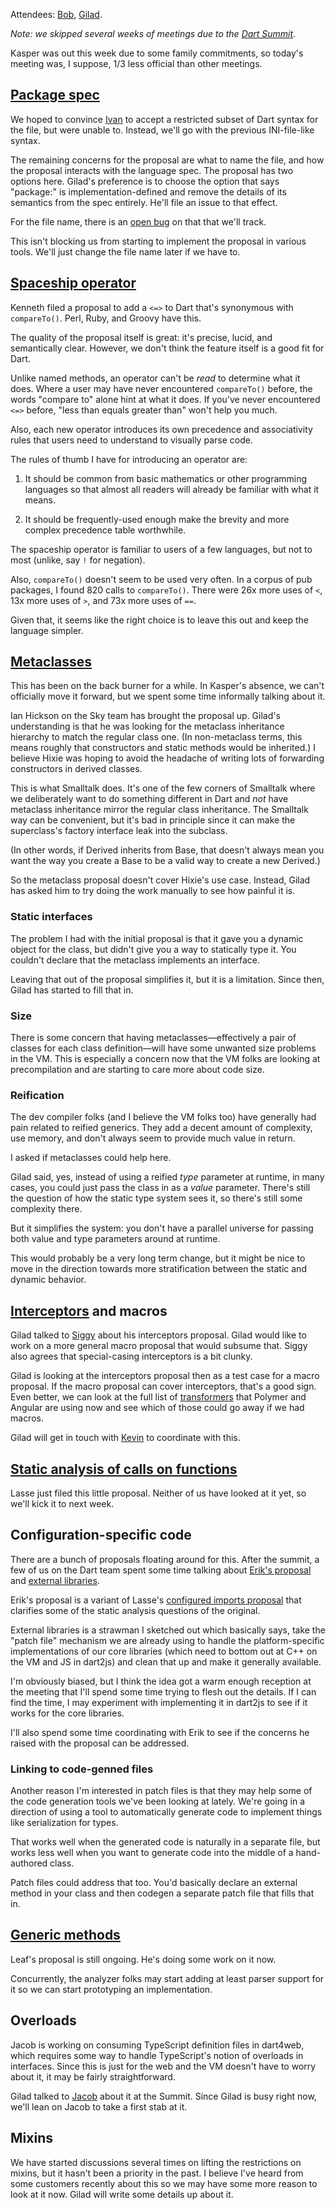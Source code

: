Attendees: [Bob][], [Gilad][].

[bob]: https://github.com/munificent
[gilad]: https://github.com/gbracha

*Note: we skipped several weeks of meetings due to the [Dart Summit][].*

[dart summit]: https://www.dartlang.org/events/2015/summit/

Kasper was out this week due to some family commitments, so today's meeting
was, I suppose, 1/3 less official than other meetings.

## [Package spec][]

[package spec]: https://github.com/dart-lang/dart_enhancement_proposals/issues/5

We hoped to convince [Ivan][] to accept a restricted subset of Dart syntax for
the file, but were unable to. Instead, we'll go with the previous INI-file-like
syntax.

[ivan]: https://github.com/iposva-google

The remaining concerns for the proposal are what to name the file, and how the
proposal interacts with the language spec. The proposal has two options here.
Gilad's preference is to choose the option that says "package:" is
implementation-defined and remove the details of its semantics from the spec
entirely. He'll file an issue to that effect.

For the file name, there is an [open bug][file name] on that that we'll track.

[file name]: https://github.com/lrhn/dep-pkgspec/issues/10

This isn't blocking us from starting to implement the proposal in various
tools. We'll just change the file name later if we have to.

## [Spaceship operator][]

[spaceship operator]: https://github.com/dart-lang/dart_enhancement_proposals/issues/25

Kenneth filed a proposal to add a `<=>` to Dart that's synonymous with
`compareTo()`. Perl, Ruby, and Groovy have this.

The quality of the proposal itself is great: it's precise, lucid, and
semantically clear. However, we don't think the feature itself is a good fit
for Dart.

Unlike named methods, an operator can't be *read* to determine what it does.
Where a user may have never encountered `compareTo()` before, the words
"compare to" alone hint at what it does. If you've never encountered `<=>`
before, "less than equals greater than" won't help you much.

Also, each new operator introduces its own precedence and associativity rules
that users need to understand to visually parse code.

The rules of thumb I have for introducing an operator are:

1. It should be common from basic mathematics or other programming languages so
   that almost all readers will already be familiar with what it means.

2. It should be frequently-used enough make the brevity and more complex
   precedence table worthwhile.

The spaceship operator is familiar to users of a few languages, but not to most
(unlike, say `!` for negation).

Also, `compareTo()` doesn't seem to be used very often. In a corpus of pub
packages, I found 820 calls to `compareTo()`. There were 26x more uses of `<`,
13x more uses of `>`, and 73x more uses of `==`.

Given that, it seems like the right choice is to leave this out and keep the
language simpler.

## [Metaclasses][]

[metaclasses]: https://github.com/dart-lang/dart_enhancement_proposals/issues/4

This has been on the back burner for a while. In Kasper's absence, we can't
officially move it forward, but we spent some time informally talking about it.

Ian Hickson on the Sky team has brought the proposal up. Gilad's understanding
is that he was looking for the metaclass inheritance hierarchy to match the
regular class one. (In non-metaclass terms, this means roughly that
constructors and static methods would be inherited.) I believe Hixie was hoping
to avoid the headache of writing lots of forwarding constructors in derived
classes.

This is what Smalltalk does. It's one of the few corners of Smalltalk where we
deliberately want to do something different in Dart and *not* have metaclass
inheritance mirror the regular class inheritance. The Smalltalk way can be
convenient, but it's bad in principle since it can make the superclass's
factory interface leak into the subclass.

(In other words, if Derived inherits from Base, that doesn't always mean you
want the way you create a Base to be a valid way to create a new Derived.)

So the metaclass proposal doesn't cover Hixie's use case. Instead, Gilad has
asked him to try doing the work manually to see how painful it is.

### Static interfaces

The problem I had with the initial proposal is that it gave you a dynamic
object for the class, but didn't give you a way to statically type it. You
couldn't declare that the metaclass implements an interface.

Leaving that out of the proposal simplifies it, but it is a limitation. Since
then, Gilad has started to fill that in.

### Size

There is some concern that having metaclasses&mdash;effectively a pair of
classes for each class definition&mdash;will have some unwanted size problems
in the VM. This is especially a concern now that the VM folks are looking at
precompilation and are starting to care more about code size.

### Reification

The dev compiler folks (and I believe the VM folks too) have generally had pain
related to reified generics. They add a decent amount of complexity, use
memory, and don't always seem to provide much value in return.

I asked if metaclasses could help here.

Gilad said, yes, instead of using a reified *type* parameter at runtime, in
many cases, you could just pass the class in as a *value* parameter. There's
still the question of how the static type system sees it, so there's still some
complexity there.

But it simplifies the system: you don't have a parallel universe for passing
both value and type parameters around at runtime.

This would probably be a very long term change, but it might be nice to move in
the direction towards more stratification between the static and dynamic
behavior.

## [Interceptors][] and macros

[interceptors]: https://github.com/sigmundch/DEP-member-interceptors

Gilad talked to [Siggy][] about his interceptors proposal. Gilad would like to
work on a more general macro proposal that would subsume that. Siggy also
agrees that special-casing interceptors is a bit clunky.

[siggy]: https://github.com/sigmundch

Gilad is looking at the interceptors proposal then as a test case for a macro
proposal. If the macro proposal can cover interceptors, that's a good sign.
Even better, we can look at the full list of [transformers][] that Polymer and
Angular are using now and see which of those could go away if we had macros.

[transformers]: https://www.dartlang.org/tools/pub/assets-and-transformers.html

Gilad will get in touch with [Kevin][] to coordinate with this.

[kevin]: https://github.com/kevmoo

## [Static analysis of calls on functions][28]

[28]: https://github.com/dart-lang/dart_enhancement_proposals/issues/28

Lasse just filed this little proposal. Neither of us have looked at it yet, so
we'll kick it to next week.

## Configuration-specific code

There are a bunch of proposals floating around for this. After the summit, a
few of us on the Dart team spent some time talking about [Erik's
proposal][erik] and [external libraries][].

[erik]: https://github.com/eernstg/dep-configured-imports
[external libraries]: https://github.com/munificent/dep-external-libraries

Erik's proposal is a variant of Lasse's [configured imports
proposal][configured] that clarifies some of the static analysis questions of
the original.

[configured]: https://github.com/dart-lang/dart_enhancement_proposals/issues/6

External libraries is a strawman I sketched out which basically says, take the
"patch file" mechanism we are already using to handle the platform-specific
implementations of our core libraries (which need to bottom out at C++ on the
VM and JS in dart2js) and clean that up and make it generally available.

I'm obviously biased, but I think the idea got a warm enough reception at the
meeting that I'll spend some time trying to flesh out the details. If I can
find the time, I may experiment with implementing it in dart2js to see if it
works for the core libraries.

I'll also spend some time coordinating with Erik to see if the concerns he
raised with the proposal can be addressed.

### Linking to code-genned files

Another reason I'm interested in patch files is that they may help some of the
code generation tools we've been looking at lately. We're going in a direction
of using a tool to automatically generate code to implement things like
serialization for types.

That works well when the generated code is naturally in a separate file, but
works less well when you want to generate code into the middle of a
hand-authored class.

Patch files could address that too. You'd basically declare an external method
in your class and then codegen a separate patch file that fills that in.

## [Generic methods][]

[generic methods]: https://github.com/dart-lang/dart_enhancement_proposals/issues/22

Leaf's proposal is still ongoing. He's doing some work on it now.

Concurrently, the analyzer folks may start adding at least parser support for
it so we can start prototyping an implementation.

## Overloads

Jacob is working on consuming TypeScript definition files in dart4web, which
requires some way to handle TypeScript's notion of overloads in interfaces.
Since this is just for the web and the VM doesn't have to worry about it, it
may be fairly straightforward.

Gilad talked to [Jacob][] about it at the Summit. Since Gilad is busy right
now, we'll lean on Jacob to take a first stab at it.

[jacob]: https://github.com/jacob314

## Mixins

We have started discussions several times on lifting the restrictions on
mixins, but it hasn't been a priority in the past. I believe I've heard from
some customers recently about this so we may have some more reason to look at
it now. Gilad will write some details up about it.

